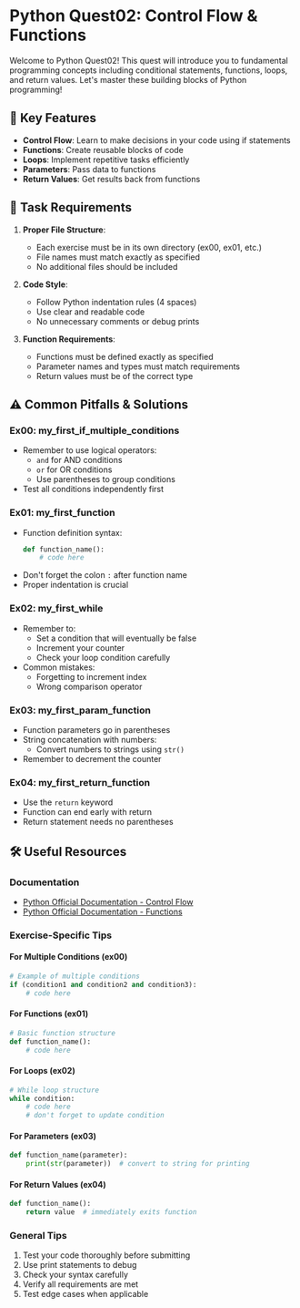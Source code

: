 # Python Quest02: Control Flow & Functions

Welcome to Python Quest02! This quest will introduce you to fundamental programming concepts including conditional statements, functions, loops, and return values. Let's master these building blocks of Python programming!

## 🚀 Key Features
- **Control Flow**: Learn to make decisions in your code using if statements
- **Functions**: Create reusable blocks of code
- **Loops**: Implement repetitive tasks efficiently
- **Parameters**: Pass data to functions
- **Return Values**: Get results back from functions

## 📝 Task Requirements

1. **Proper File Structure**:
   - Each exercise must be in its own directory (ex00, ex01, etc.)
   - File names must match exactly as specified
   - No additional files should be included

2. **Code Style**:
   - Follow Python indentation rules (4 spaces)
   - Use clear and readable code
   - No unnecessary comments or debug prints

3. **Function Requirements**:
   - Functions must be defined exactly as specified
   - Parameter names and types must match requirements
   - Return values must be of the correct type

## ⚠️ Common Pitfalls & Solutions

### Ex00: my_first_if_multiple_conditions
- Remember to use logical operators:
  - `and` for AND conditions
  - `or` for OR conditions
  - Use parentheses to group conditions
- Test all conditions independently first

### Ex01: my_first_function
- Function definition syntax:
  ```python
  def function_name():
      # code here
  ```
- Don't forget the colon `:` after function name
- Proper indentation is crucial

### Ex02: my_first_while
- Remember to:
  - Set a condition that will eventually be false
  - Increment your counter
  - Check your loop condition carefully
- Common mistakes:
  - Forgetting to increment index
  - Wrong comparison operator

### Ex03: my_first_param_function
- Function parameters go in parentheses
- String concatenation with numbers:
  - Convert numbers to strings using `str()`
- Remember to decrement the counter

### Ex04: my_first_return_function
- Use the `return` keyword
- Function can end early with return
- Return statement needs no parentheses

## 🛠️ Useful Resources

### Documentation
- [Python Official Documentation - Control Flow](https://docs.python.org/3/tutorial/controlflow.html)
- [Python Official Documentation - Functions](https://docs.python.org/3/tutorial/controlflow.html#defining-functions)

### Exercise-Specific Tips

#### For Multiple Conditions (ex00)
```python
# Example of multiple conditions
if (condition1 and condition2 and condition3):
    # code here
```

#### For Functions (ex01)
```python
# Basic function structure
def function_name():
    # code here
```

#### For Loops (ex02)
```python
# While loop structure
while condition:
    # code here
    # don't forget to update condition
```

#### For Parameters (ex03)
```python
def function_name(parameter):
    print(str(parameter))  # convert to string for printing
```

#### For Return Values (ex04)
```python
def function_name():
    return value  # immediately exits function
```

### General Tips
1. Test your code thoroughly before submitting
2. Use print statements to debug
3. Check your syntax carefully
4. Verify all requirements are met
5. Test edge cases when applicable
